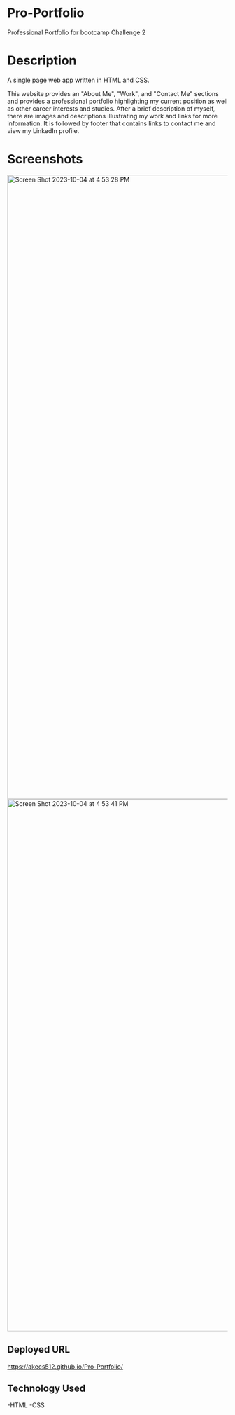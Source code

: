 # Pro-Portfolio
Professional Portfolio for bootcamp Challenge 2

#
Description
=======
A single page web app written in HTML and CSS.

This website provides an "About Me", "Work", and "Contact Me" sections and provides a professional portfolio highlighting my current position as well as  other career interests and studies. After a brief description of myself, there are images and descriptions illustrating my work and links for more information. It is followed by footer that contains links to contact me and view my LinkedIn profile.

# Screenshots

<img width="1425" alt="Screen Shot 2023-10-04 at 4 53 28 PM" src="https://github.com/akecs512/Pro-Portfolio/assets/79340489/74db5891-33f4-415d-a4ca-8f71f97dbcd2">

<img width="1215" alt="Screen Shot 2023-10-04 at 4 53 41 PM" src="https://github.com/akecs512/Pro-Portfolio/assets/79340489/aaf23a58-690f-4ea7-a914-10266fd74225">

## Deployed URL
https://akecs512.github.io/Pro-Portfolio/

## Technology Used
-HTML
-CSS


